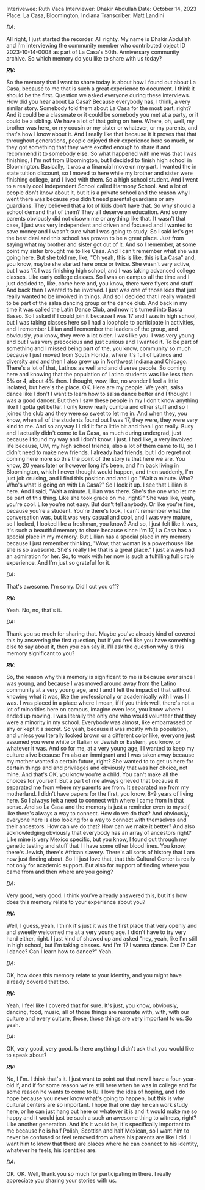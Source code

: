 Interivewee: Ruth Vaca
Interviewer: Dhakir Abdullah
Date: October 14, 2023
Place: La Casa, Bloomington, Indiana
Transcriber: Matt Landini

*DA:* 

All right, I just started the recorder. All righty. My name is Dhakir Abdullah and I'm interviewing the community member who contributed object ID 2023-10-14-0008 as part of La Casa's 50th. Anniversary community archive. So which memory do you like to share with us today? 

 

***RV:***

So the memory that I want to share today is about how I found out about La Casa, because to me that is such a great experience to document. I think it should be the first. Question we asked everyone during these interviews. How did you hear about La Casa? Because everybody has, I think, a very similar story. Somebody told them about La Casa for the most part, right? And it could be a classmate or it could be somebody you met at a party, or it could be a sibling. We have a lot of that going on here. Where, oh, well, my brother was here, or my cousin or my sister or whatever, or my parents, and that's how I know about it. And I really like that because it it proves that  that throughout generations, people enjoyed their experience here so much, or they got something that they were excited enough to share it and recommend it to somebody else. So what happened with me was that  I was finishing, I I'm not from Bloomington, but I decided to finish high school in Bloomington. Basically, it was a a financial move on my part. I wanted the in state tuition discount, so I moved to here while my brother and sister were finishing college, and I lived with them. So a high school student. And I went to a really cool Independent School called Harmony School. And a lot of people don't know about it, but it is a private school and the reason why I went there was because you didn't need parental guardians or any guardians. They believed that a lot of kids don't have that. So why should a school demand that of them? They all deserve an education. And so my parents obviously did not disown me or anything like that. It wasn't that  case, I just was very independent and driven and focused and I wanted to save money and I wasn't sure what I was going to study. So I said let's get the best deal and this school has proven to be a great place. Just from saying what my brother and sister got out of it.   And so I remember, at some point my sister brought me to like Casa. And I can't remember what she was going here. But she told me, like, "Oh yeah, this is like, this is La Casa" and, you know, maybe she started here once or twice. She wasn't very active, but I was 17. I was finishing high school, and I was taking advanced college classes. Like early college classes. So I was on campus all the time and I just decided to, like, come here and, you know, there were flyers and stuff. And back then I wanted to be involved. I just was one of those kids that just really wanted to be involved in things. And so I decided that I really wanted to be part of the salsa dancing group or the dance club. And back in my time it was called the Latin Dance Club, and now it's turned into Basra Basso. So I asked if I could join it because I was 17 and I was in high school,  but I was taking classes here so I had   a loophole to participate in  activities, and I remember Lillian and I remember the leaders of the group, and obviously, you know, they were a lot older. I was like you. I was very young and but I was very precocious and just curious and I wanted it. To be part of something and I missed being part of the, you know, community so much because  I just moved from South Florida, where it's full of Latinos and diversity and and then I also grew up in Northwest Indiana and Chicago. There's a lot of that, Latinos as well and and diverse people. So coming here and knowing that the population of Latino students was like less than 5% or 4, about 4% then. I thought, wow, like, no wonder I feel a little isolated, but here's the place. OK. Here are my people. We yeah, salsa dance like  I don't I want to learn how to salsa dance  better and I thought I was a good dancer. But then I saw these people in my I don't know anything like I I gotta get better. I only know really cumbia and other stuff  and so I joined the club and they were so sweet to let me in. And when they, you know, when all of the students found out I was 17, they were, they were very kind to me. And so anyway I I did it for a little bit and then I got really. Busy and I  actually didn't come to  La Casa, as much during undergrad, just because I found my way and I don't know. I just. I had like, a very involved life because, UM, my high school friends, also a lot of them came to IU, so I didn't need to make new friends.  I already had friends, but I  do regret not coming here more so this the point of the story is that here we are. You know, 20 years later or however long it's been,  and I'm back living in Bloomington, which I never thought would happen, and then suddenly, I'm just job cruising, and I find this position and and I go "Wait a minute. Who? Who's what is going on with La Casa?" So I look it up. I see that Lillian is here. And I said, "Wait a minute. Lillian was there. She's the one who let me be part of this thing.  Like she took grace on me, right?"  She was like, yeah, you're cool. Like you're not easy. But don't tell anybody. Or like you're fine, because you're a student. You're there's look, I can't remember what the conversation was, but it was very casual and cool, and I was very mature, so I looked, I looked like a freshman, you know? And so, I just felt like it was, it's such a beautiful memory to share because since I'm 17, La Casa has a special place in my memory. But Lillian has a special place in my memory because I just remember thinking, "Wow, that woman is a powerhouse like she is so awesome. She's really like that is a great place." I just always had an admiration for her. So, to work with her now is such a fulfilling full circle experience. And I'm just so grateful for it. 

 

*DA:* 

That's awesome. I'm sorry. Did I cut you off? 

 

***RV:***

Yeah. No, no, that's it. 

 

*DA:* 

Thank you so much for sharing that. Maybe you've already kind of covered this by answering the first question, but if you feel like you have something else to say about it, then you can say it. I'll ask the question why is this memory significant to you? 

 

***RV:***

So, the reason why this memory is significant to me is because ever since I was young, and because I was moved around away from the Latino community at a very young age, and I and I felt the impact of that without knowing what it was, like the professionally or academically with I was I I was. I was placed in a place where I mean, if if you think well, there's not a lot of minorities here on campus, imagine even less, you know where I ended up moving. I was literally the only one who would volunteer that they were a minority in my school. Everybody was almost, like embarrassed or shy or kept it a secret. So yeah, because it was mostly white population, and unless you literally looked brown or a different color like, everyone just assumed you were white or Italian or Jewish or Eastern, you know, or whatever it was. And so for me, at a very young age, I I wanted to keep my culture alive because I'm also an immigrant and I was taken away because my mother wanted a certain future, right? She wanted to to get us here for certain things and and privileges and obviously that was her choice, not mine. And that's OK, you know you're a child.  You can't make all the choices for yourself. But a part of me always grieved that because it separated me from where my parents are from. It separated me from my motherland. I didn't have papers for the first, you know, 8-9 years of living here. So I always felt a need to connect with where I came from in that sense. And so La Casa and the memory is just a reminder even to myself, like there's always a way to connect. How do we do that? And obviously, everyone here is also looking for a way to connect with themselves and their ancestors. How can we do that? How can we make it better? And also acknowledging obviously that everybody has an array of ancestors right? Like mine is very Mexico specific, but   you know, I found out through my genetic testing and stuff that I I have some other blood lines. You know, there's Jewish, there's African slavery. There's all sorts of history that I am now just finding about. So I I just love that, that this Cultural Center is really not only for academic support. But also for support  of finding where you came from and then where are you going? 

 

*DA:* 

Very good, very good. I think you've already answered this, but it's how does this memory relate to your experience about you? 

 

***RV:***

Well, I guess, yeah, I think it's just it was the first place that very openly and and sweetly welcomed me at a very young age. I didn't have to try very hard either, right. I just kind of showed up and asked "hey, yeah, like I'm still in high school, but I'm taking classes.    And I'm 17 I wanna dance. Can I? Can I dance? Can I learn how to dance?" Yeah. 

 

*DA:* 

OK, how does this memory relate to your identity, and you might have already covered that too. 

 

***RV:***

Yeah, I feel like I covered that for sure. It's just, you know, obviously, dancing, food, music, all of those things are resonate with, with, with our culture and every culture, those, those things are very important to us. So yeah. 

 

*DA:* 

OK, very good, very good. Is there anything I didn't ask that you would like to speak about? 

 

***RV:***

No, I I'm. I think that's it. I just want to point out that now I have a four-year-old if, and if for some reason we're still here when he was in college and for some reason he wants to come to IU. I love the idea of hoping, and I do hope because you never know what's going to happen, but this is why cultural centers are so important. I hope that one day he can work study here, or he can just hang out here or whatever it is and it would make me so happy and it would just be such a such an awesome thing to witness, right? Like another generation.  And it's it would be, it's specifically important to me because he is half Polish, Scottish and half Mexican, so I want him to never be confused or feel removed from where his parents are like I did. I want him to know that there are places where he can connect to his identity, whatever he feels, his identities are. 

 

*DA:* 

OK. OK. Well, thank you so much for participating in there. I really appreciate you sharing your stories with us. 

 
